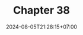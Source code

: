 ---
weight: 5000
title: "Chapter 38"
description: "Network Utilities"
icon: "article"
date: "2024-08-05T21:28:15+07:00"
lastmod: "2024-08-05T21:28:15+07:00"
draft: true
toc: true
---